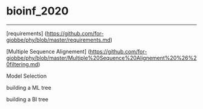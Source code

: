 # bioinf_2020

---

[requirements] (https://github.com/for-giobbe/phy/blob/master/requirements.md)

[Multiple Sequence Alignement] (https://github.com/for-giobbe/phy/blob/master/Multiple%20Sequence%20Alignement%20%26%20filtering.md)

Model Selection

building a ML tree

building a BI tree

